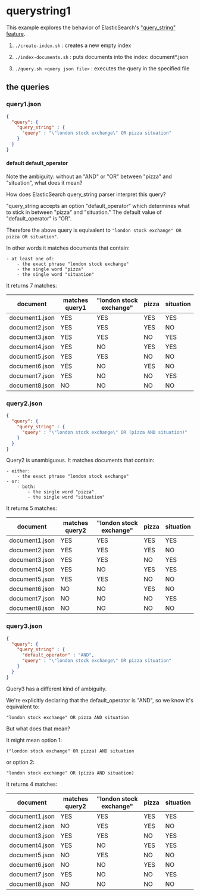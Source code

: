 # querystring1

This example explores the behavior of ElasticSearch's ["query_string" feature](https://www.elastic.co/guide/en/elasticsearch/reference/current/query-dsl-query-string-query.html).
 
1. `./create-index.sh` : creates a new empty index

2. `./index-documents.sh` : puts documents into the index: document*.json

3. `./query.sh <query json file>` : executes the query in the specified file  

## the queries

### query1.json 

```json
{
  "query": {
    "query_string" : {
      "query" : "\"london stock exchange\" OR pizza situation"
    }
  }
}
```

#### default default_operator

Note the ambiguity: without an "AND" or "OR" between "pizza" and "situation", what does it mean?

How does ElasticSearch query_string parser interpret this query?

"query_string accepts an option "default_operator" which determines what to stick in between "pizza" and "situation." The default value of "default_operator" is "OR".

Therefore the above query is equivalent to `"london stock exchange" OR pizza OR situation"`.

In other words it matches documents that contain:

    - at least one of:  
        - the exact phrase "london stock exchange"
        - the single word "pizza"
        - the single word "situation"

It returns 7 matches:


| document  | matches query1  | "london stock exchange"  | pizza  | situation  |
|---|---|---|---|---|
| document1.json  | YES  | YES  | YES  | YES  |
| document2.json   |  YES | YES  |YES   | NO  |
| document3.json   |  YES | YES  |  NO | YES  |
| document4.json   |  YES | NO  |  YES | YES  |
| document5.json   |  YES | YES  |  NO | NO |
| document6.json   |  YES | NO  |  YES | NO |
| document7.json   |  YES | NO  |  NO | YES |
| document8.json   |  NO | NO  |  NO | NO |

### query2.json 

```json
{
  "query": {
    "query_string" : {
      "query" : "\"london stock exchange\" OR (pizza AND situation)"
    }
  }
}
```

Query2 is unambiguous. It matches documents that contain:

    - either:  
        - the exact phrase "london stock exchange"
    - or:
        - both:
            - the single word "pizza"
            - the single word "situation"

It returns 5 matches:

| document  | matches query2  | "london stock exchange"  | pizza  | situation  |
|---|---|---|---|---|
| document1.json | YES | YES  | YES  | YES  |
| document2.json | YES | YES  |YES   | NO  |
| document3.json | YES | YES  |  NO | YES  |
| document4.json | YES | NO  |  YES | YES  |
| document5.json | YES | YES  |  NO | NO |
| document6.json | NO  | NO  |  YES | NO |
| document7.json | NO  | NO  |  NO | YES |
| document8.json | NO  | NO  |  NO | NO |

### query3.json 

```json
{
  "query": {
    "query_string" : {
      "default_operator" : "AND",
      "query" : "\"london stock exchange\" OR pizza situation"
    }
  }
}
```

Query3 has a different kind of ambiguity.

We're explicitly declaring that the default_operator is "AND", so we know it's equivalent to:

```"london stock exchange" OR pizza AND situation```

But what does that mean?

It might mean option 1:

```("london stock exchange" OR pizza) AND situation```

or option 2:

```"london stock exchange" OR (pizza AND situation)```

It returns 4 matches:

| document  | matches query2  | "london stock exchange"  | pizza  | situation  |
|---|---|---|---|---|
| document1.json | YES | YES | YES | YES |
| document2.json | NO  | YES | YES | NO  |
| document3.json | YES | YES |  NO | YES |
| document4.json | YES | NO  | YES | YES |
| document5.json | NO  | YES | NO  | NO  |
| document6.json | NO  | NO  | YES | NO  |
| document7.json | YES | NO  | NO  | YES |
| document8.json | NO  | NO  | NO  | NO  |

